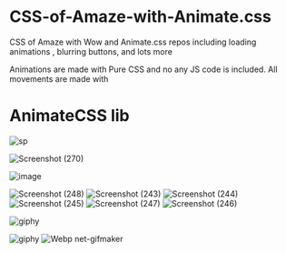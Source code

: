 # CSS-of-Amaze-with-Animate.css
CSS of Amaze with Wow and Animate.css repos including loading animations , blurring buttons, and lots more

Animations are made with Pure CSS and no any JS code is included. All movements are made with 
# AnimateCSS lib

![sp](https://user-images.githubusercontent.com/57037068/90162121-35317f00-dda5-11ea-8625-fdfef4d1e475.PNG)

![Screenshot (270)](https://user-images.githubusercontent.com/57037068/90244764-73c94700-de42-11ea-837c-81c0ba9bd6a5.png)

![image](https://user-images.githubusercontent.com/57037068/90258941-4ab4b080-de5a-11ea-80f8-392b754ebfe1.png)


![Screenshot (248)](https://user-images.githubusercontent.com/57037068/87976774-bbc4aa80-cade-11ea-8673-0d39de97b643.png)
![Screenshot (243)](https://user-images.githubusercontent.com/57037068/87976768-b9625080-cade-11ea-92f3-ab40f8883a9d.png)
![Screenshot (244)](https://user-images.githubusercontent.com/57037068/87976760-b6676000-cade-11ea-86dd-5648c4b65f32.png)
![Screenshot (245)](https://user-images.githubusercontent.com/57037068/87976755-b49d9c80-cade-11ea-8427-dd01b8ba4f21.png)
![Screenshot (247)](https://user-images.githubusercontent.com/57037068/87976746-ae0f2500-cade-11ea-9768-74384fe6c4fd.png)
![Screenshot (246)](https://user-images.githubusercontent.com/57037068/87976751-b1a2ac00-cade-11ea-82ad-ce6ef33f6c28.png)

![giphy](https://user-images.githubusercontent.com/57037068/87976558-5bce0400-cade-11ea-884f-de5f88a0851a.gif)

![giphy](https://user-images.githubusercontent.com/57037068/90188485-96b91400-ddcc-11ea-8ee8-e6af3a908161.gif)
![Webp net-gifmaker](https://user-images.githubusercontent.com/57037068/87976299-f11cc880-cadd-11ea-85b1-98ac75c48899.gif)
